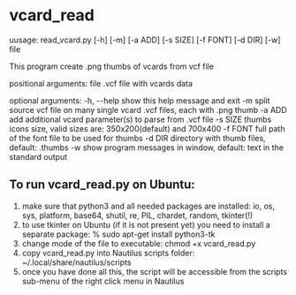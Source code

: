# vcard_readuusage: read_vcard.py [-h] [-m] [-a ADD] [-s SIZE] [-f FONT] [-d DIR] [-w] fileThis program create .png thumbs of vcards from vcf filepositional arguments:  file        .vcf file with vcards dataoptional arguments:		-h, --help  show this help message and exit 		-m          split source vcf file on many single vcard .vcf files, each with .png thumb		-a ADD      add additional vcard parameter(s) to parse from .vcf file		-s SIZE     thumbs icons size, valid sizes are: 350x200(default) and 700x400		-f FONT     full path of the font file to be used for thumbs		-d DIR      directory with thumb files, default: <file>.thumbs		-w          show program messages in window, default: text in the standard outputTo run vcard_read.py on Ubuntu:-------------------------------1) make sure that python3 and all needed packages are installed: 	io, os, sys, platform, base64, shutil, re, PIL, chardet, random, tkinter(!)2) to use tkinter on Ubuntu (if it is not present yet) you  need to install a separate package:    % sudo apt-get install python3-tk3) change mode of the file to executable:  chmod +x vcard_read.py4) copy vcard_read.py into Nautilus scripts folder: ~/.local/share/nautilus/scripts5) once you have done all this, the script will be accessible from the scripts sub-menu of the right click menu in Nautilus